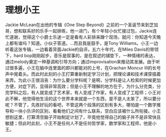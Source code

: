 # 理想小王

Jackie McLean在出他的专辑《One Step Beyond》之前的一个圣诞节来到芝加哥，想和联系好的乐手一起排练，他一进门，有个年轻小伙忙接过包，Jackie连忙道谢，觉得这个小爵士乐迷一定是看有人彩排来蹭个现场，就问：你知道今天晚上都有谁吗？知道。小伙子答道。...而且我是鼓手，是Tony Williams。小王一边听着这张专辑，一边看着背面Jackie的自评。五六十年代，在Miles Davis的带领下，hard bop刚刚起步，音乐是叙事的，是在叙述的铺垫下，一种情绪的表达，通过melody奠定一种基调和引导方向；通过improvisation来推动其发展。由于听过很多遍，小王在脑中连里面的即兴都能对的上号，在Grachan Moncur III的长号声中晃着头。而此时此刻的小王打算重新制定学习计划，把理论课和技术课穿插着来弄。为此小王很沮丧：为什么要分学科呢？是啊，分学科是让人检索的时候更加方便，对症下药，显得非常高效；但是小王不理解的地方在于，为什么分完类，分完学科之后，有人就变成了艺术家，有人变成了作家，有人变成了工程师；小王对此不解，他觉得他生活的这个世界本来就是一个东西，是不是人太笨了，所以要分呢？不管了，先拣好玩的看吧，不管这两个段落的区别有多大，哪怕是一个数学推导和一块小乐评的区别，看看他们之间有什么联系，空白应该被什么所衔接。小王想到这里，打算清空脑子开始制定计划了，毕竟他觉得自己的脑子并不是非常快且敏捷；但此时此刻，小王不是任何人不是任何哲学家，数学家和工程师，他是小王。
